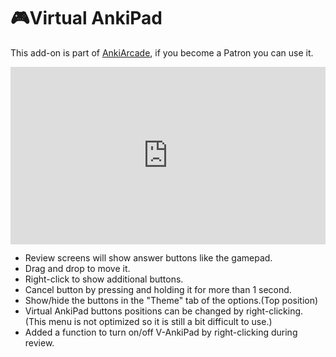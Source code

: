 # 🎮Virtual AnkiPad

This add-on is part of [AnkiArcade](../Home.md), if you become a Patron you can use it. 

<iframe src="https://www.youtube.com/embed/-wnvkWz8GHg?list=PLZhrgD6s-LFVsEhxRdEHf_OkGVe2YZfeo" frameborder="0" allow="accelerometer; autoplay; clipboard-write; encrypted-media; gyroscope; picture-in-picture" allowfullscreen style="aspect-ratio: 16/9; width: 100%;"></iframe>

 * Review screens will show answer buttons like the gamepad.
 * Drag and drop to move it.
 * Right-click to show additional buttons.
 * Cancel button by pressing and holding it for more than 1 second.
 * Show/hide the buttons in the "Theme" tab of the options.(Top position)
 * Virtual AnkiPad buttons positions can be changed by right-clicking. (This menu is not optimized so it is still a bit difficult to use.)
 * Added a function to turn on/off V-AnkiPad by right-clicking during review.